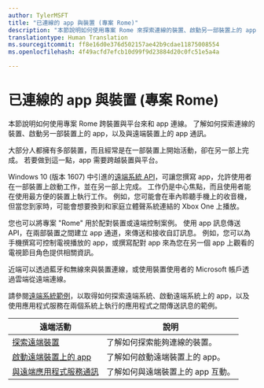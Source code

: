 ```yaml
---
author: TylerMSFT
title: "已連線的 app 與裝置 (專案 Rome)"
description: "本節說明如何使用專案 Rome 來探索連線的裝置、啟動另一部裝置上的 app，以及與遠端裝置上的 app 通訊。"
translationtype: Human Translation
ms.sourcegitcommit: ff8e16d0e376d502157ae42b9cdae11875008554
ms.openlocfilehash: 4f49acfd7efcb10d99f9d23884d20c0fc51e5a4a

---
```


# 已連線的 app 與裝置 (專案 Rome)

本節說明如何使用專案 Rome 跨裝置與平台來和 app 連線。 了解如何探索連線的裝置、啟動另一部裝置上的 app，以及與遠端裝置上的 app 通訊。

大部分人都擁有多部裝置，而且經常是在一部裝置上開始活動，卻在另一部上完成。 若要做到這一點，app 需要跨越裝置與平台。

Windows 10 (版本 1607) 中引進的[遠端系統 API](https://msdn.microsoft.com/en-us/library/windows/apps/Windows.System.RemoteSystems)，可讓您撰寫 app，允許使用者在一部裝置上啟動工作，並在另一部上完成。 工作仍是中心焦點，而且使用者能在使用最方便的裝置上執行工作。 例如，您可能會在車內聆聽手機上的收音機，但當您到家時，可能會想要換到和家庭立體聲系統連結的 Xbox One 上播放。

您也可以將專案 "Rome" 用於配對裝置或遠端控制案例。 使用 app 訊息傳送 API，在兩部裝置之間建立 app 通道，來傳送和接收自訂訊息。 例如，您可以為手機撰寫可控制電視播放的 app，或撰寫配對 app 來為您在另一個 app 上觀看的電視節目角色提供相關資訊。  

近端可以透過藍牙和無線來與裝置連線，或使用裝置使用者的 Microsoft 帳戶透過雲端從遠端連線。

請參閱[遠端系統範例](https://github.com/Microsoft/Windows-universal-samples/tree/dev/Samples/RemoteSystems )，以取得如何探索遠端系統、啟動遠端系統上的 app，以及使用應用程式服務在兩個系統上執行的應用程式之間傳送訊息的範例。

| 遠端活動 | 說明                                                                                                                                                                |
|-------------------------------------------------------------------------------------------------|----------------------------------------------------------------------------------------------------------------------------------------------------------------------------|
| [探索遠端裝置](discover-remote-devices.md)  | 了解如何探索能夠連線的裝置。 |
| [啟動遠端裝置上的 app](launch-a-remote-app.md) | 了解如何啟動遠端裝置上的 app。  |
| [與遠端應用程式服務通訊](communicate-with-a-remote-app-service.md) | 了解如何與遠端裝置上的 app 互動。 |



<!--HONumber=Aug16_HO5-->


